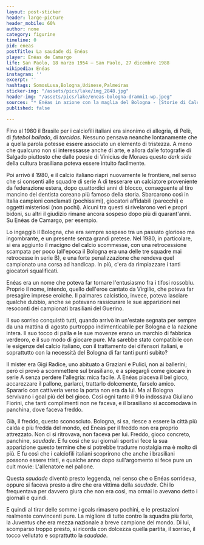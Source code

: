 ```yaml
---
layout: post-sticker
header: large-picture
header_mobile: 60%
author: none
category: figurine
timeline: 0
pid: eneas
postTitle: La saudade di Enéas
player: Enéas de Camargo
life: San Paolo, 18 marzo 1954 – San Paolo, 27 dicembre 1988
wikipedia: Enéas
instagram: ''
excerpt: ''
hashtags: SomosLusa,Bologna,Udinese,Palmeiras
sticker-img: "/assets/pics/lake/img_2848.jpg"
header-img: "/assets/pics/lake/eneas-bologna-drammi1-wp.jpeg"
sources: "* Enéas in azione con la maglia del Bologna - [Storie di Calcio](https://storiedicalcio.altervista.org/blog/eneas-centravanti-fuggiva-dal-freddo.html)"
published: false

---
```

Fino al 1980 il Brasile per i calciofili italiani era sinonimo di allegria, di Pelè, di _futebol bailado_, di _torcidas_. Nessuno pensava neanche lontanamente che a quella parola potesse essere associato un elemento di tristezza. A meno che qualcuno non si interessasse anche di arte, e allora dalle fotografie di Salgado piuttosto che dalle poesie di Vinicius de Moraes questo _dark side_ della cultura brasiliana poteva essere intuito facilmente.

Poi arrivò il 1980, e il calcio italiano riaprì nuovamente le frontiere, nel senso che si consentì alle squadre di serie A di tesserare un calciatore proveniente da federazione estera, dopo quattordici anni di blocco, conseguente al tiro mancino del dentista coreano più famoso della storia. Sbarcarono così in Italia campioni conclamati (pochissimi), giocatori affidabili (parecchi) e oggetti misteriosi (non pochi). Alcuni tra questi si rivelarono veri e propri bidoni, su altri il giudizio rimane ancora sospeso dopo più di quarant'anni. Su Enéas de Camargo, per esempio.

Lo ingaggiò il Bologna, che era sempre sospeso tra un passato glorioso ma ingombrante, e un presente senza grandi pretese. Nel 1980, in particolare, si era aggiunto il macigno del calcio scommesse, con una retrocessione scampata per poco (all'epoca il Bologna era una delle tre squadre mai retrocesse in serie B), e una forte penalizzazione che rendeva quel campionato una corsa ad handicap. In più, c'era da rimpiazzare i tanti giocatori squalificati.

Enéas era un nome che poteva far tornare l'entusiasmo fra i tifosi rossoblu. Proprio il nome, intendo, quello dell'eroe cantato da Virgilio, che poteva far presagire imprese eroiche. Il palmares calcistico, invece, poteva lasciare qualche dubbio, anche se potevano rassicurare le sue apparizioni nei resoconti dei campionati brasiliani del Guerino.

Il suo sorriso conquistò tutti, quando arrivò in un'estate segnata per sempre da una mattina di agosto purtroppo indimenticabile per Bologna e la nazione intera. Il suo tocco di palla e le sue movenze erano un marchio di fabbrica verdeoro, e il suo modo di giocare pure. Ma sarebbe stato compatibile con le esigenze del calcio italiano, con il trattamento dei difensori italiani, e soprattutto con la necessità del Bologna di far tanti punti subito?

Il mister era Gigi Radice, uno abituato a Graziani e Pulici, non ai ballerini; però ci provò a scommettere sul brasiliano, e a spiegargli come giocare in serie A senza perdere l'allegria: mica facile. A Enéas piaceva il bel gioco, accarezzare il pallone, parlarci, trattarlo dolcemente, farselo amico. Spararlo con cattiveria verso la porta non era da lui. Ma al Bologna servivano i goal più del bel gioco. Così ogni tanto il 9 lo indossava Giuliano Fiorini, che tanti complimenti non ne faceva, e il brasiliano si accomodava in panchina, dove faceva freddo.

Già, il freddo, questo sconosciuto. Bologna, si sa, riesce a essere la città più calda e più fredda del mondo, ed Eneas per il freddo non era proprio attrezzato. Non ci si ritrovava, non faceva per lui. Freddo, gioco concreto, panchine, _saudade_. E fu così che sui giornali sportivi fece la sua apparizione questo termine che si potrebbe tradurre nostalgia ma è molto di più. E fu così che i calciofili italiani scoprirono che anche i brasiliani possono essere tristi, e qualche anno dopo sull'argomento si fece pure un cult movie: L'allenatore nel pallone.

Questa _saudade_ diventò presto leggenda, nel senso che o Enéas sorrideva, oppure si faceva presto a dire che era vittima della _saudade_. Chi lo frequentava per davvero giura che non era così, ma ormai lo avevano detto i giornali e quindi.

E quindi al tirar delle somme i goals rimasero pochini, e le prestazioni realmente convincenti pure. La migliore di tutte contro la squadra più forte, la Juventus che era mezza nazionale a breve campione del mondo. Di lui, scomparso troppo presto, si ricorda con dolcezza quella partita, il sorriso, il tocco vellutato e soprattutto la _saudade_.